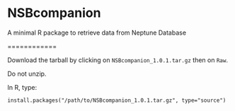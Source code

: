 NSBcompanion
============

A minimal R package to retrieve data from Neptune Database

============


Download the tarball by clicking on `NSBcompanion_1.0.1.tar.gz` then on `Raw`.  

Do not unzip.  

In R, type:

    install.packages("/path/to/NSBcompanion_1.0.1.tar.gz", type="source")
